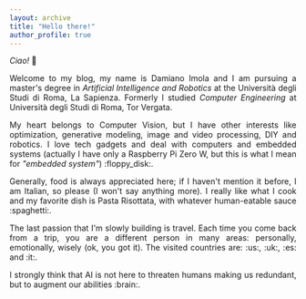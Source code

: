 ```yaml
---
layout: archive
title: "Hello there!"
author_profile: true
---
```





*Ciao!* :wave: 
<p style='text-align: justify;'>
	Welcome to my blog, my name is Damiano Imola and I am pursuing a master's degree in <i>Artificial Intelligence and Robotics</i> at the Università degli Studi di Roma, La Sapienza. Formerly I studied <i>Computer Engineering</i> at Università degli Studi di Roma, Tor Vergata.
</p>
<p style='text-align: justify;'>
	My heart belongs to Computer Vision, but I have other interests like optimization, generative modeling, image and video processing, DIY and robotics. I love tech gadgets and deal with computers and embedded systems (actually I have only a Raspberry Pi Zero W, but this is what I mean for <i>"embedded system"</i>) :floppy_disk:.
</p>
<p style='text-align: justify;'>
	Generally, food is always appreciated here; if I haven't mention it before, I am Italian, so please (I won't say anything more). I really like what I cook and my favorite dish is Pasta Risottata, with whatever human-eatable sauce :spaghetti:.
</p>
<p style='text-align: justify;'>
	The last passion that I'm slowly building is travel. Each time you come back from a trip, you are a different person in many areas: personally, emotionally, wisely (ok, you got it). The visited countries are: :us:, :uk:, :es: and :it:.
</p>
<p style='text-align: justify;'>
	I strongly think that AI is not here to threaten humans making us redundant, but to augment our abilities :brain:.
</p>
